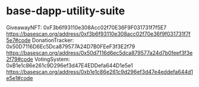 # base-dapp-utility-suite
GiveawayNFT: 0xF3b6f93110e308Acc02f70E36F9F031731f7f5E7      
https://basescan.org/address/0xf3b6f93110e308acc02f70e36f9f031731f7f5e7#code
DonationTracker: 0x50D7116D6Ec5Dca879577A24D7B0FEeF3f3E2f79   
https://basescan.org/address/0x50d7116d6ec5dca879577a24d7b0feef3f3e2f79#code
VotingSystem:  0xB1e1c86e261c9D296ef3d47E4EDDefa644D1e5e1
https://basescan.org/address/0xb1e1c86e261c9d296ef3d47e4eddefa644d1e5e1#code
